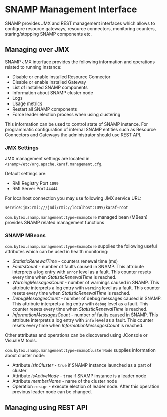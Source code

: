 SNAMP Management Interface
====
SNAMP provides JMX and REST management interfaces which allows to configure resource gateways, resource connectors, monitoring counters, staring/stopping SNAMP components etc.

## Managing over JMX
SNAMP JMX interface provides the following information and operations related to running instance:
* Disable or enable installed Resource Connector
* Disable or enable installed Gateway
* List of installed SNAMP components
* Information about SNAMP cluster node
* Logs
* Usage metrics
* Restart all SNAMP components
* Force leader election process when using clustering

This information can be used to control state of SNAMP instance. For programmatic configuration of internal SNAMP entities such as Resource Connectors and Gateways the administrator should use REST API.

### JMX Settings
JMX management settings are located in `<snamp>/etc/org.apache.karaf.management.cfg`.

Default settings are:

* RMI Registry Port `1099`
* RMI Server Port `44444`

For localhost connection you may use following JMX service URL:
```
service:jmx:rmi:///jndi/rmi://localhost:1099/karaf-root
```

`com.bytex.snamp.management:type=SnampCore` managed bean (MBean) provides SNAMP related management functions

### SNAMP MBeans
`com.bytex.snamp.management:type=SnampCore` supplies the following useful attributes which can be used in health monitoring:

* _StatisticRenewalTime_ - counters renewal time (ms)
* _FaultsCount_ - number of faults caused in SNAMP. This attribute interprets a log entry with `error` level as a fault. This counter resets every time when _StatisticRenewalTime_ is reached.
* _WarningMessagesCount_ - number of warnings caused in SNAMP. This attribute interprets a log entry with `warning` level as a fault. This counter resets every time when _StatisticRenewalTime_ is reached.
* _DebugMessagesCount_ - number of debug messages caused in SNAMP. This attribute interprets a log entry with `debug` level as a fault. This counter resets every time when _StatisticRenewalTime_ is reached.
* _InformationMessagesCount_ - number of faults caused in SNAMP. This attribute interprets a log entry with `info` level as a fault. This counter resets every time when _InformationMessagesCount_ is reached.

Other attributes and operations can be discovered using JConsole or VisualVM tools.

`com.bytex.snamp.management:type=SnampClusterNode` supplies information about cluster node:

* Attribute _isInCluster_ - `true` if SNAMP instance launched as a part of cluster
* Attribute _isActiveNode_ - `true` if SNAMP instance is a leader node
* Attribute _memberName_ - name of the cluster node
* Operation `resign` - execute election of leader node. After this operation previous leader node can be changed.

## Managing using REST API
